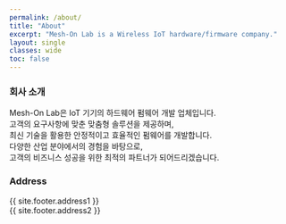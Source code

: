 ```yaml
---
permalink: /about/
title: "About"
excerpt: "Mesh-On Lab is a Wireless IoT hardware/firmware company."  
layout: single
classes: wide
toc: false
---
```

### 회사 소개 
Mesh-On Lab은 IoT 기기의 하드웨어 펌웨어 개발 업체입니다.  
고객의 요구사항에 맞춘 맞춤형 솔루션을 제공하며,  
최신 기술을 활용한 안정적이고 효율적인 펌웨어를 개발합니다.  
다양한 산업 분야에서의 경험을 바탕으로,  
고객의 비즈니스 성공을 위한 최적의 파트너가 되어드리겠습니다.

### Address
{{ site.footer.address1 }}  
{{ site.footer.address2 }}
